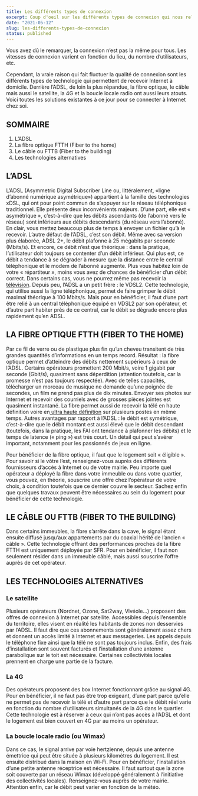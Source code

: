 ```yaml
---
title: Les différents types de connexion
excerpt: Coup d'oeil sur les différents types de connexion qui nous relient dans un reseau informatique
date: "2021-05-12"
slug: les-differents-types-de-connexion
status: published
---
```


Vous avez dû le remarquer, la connexion n’est pas la même pour tous. Les vitesses de connexion varient en fonction du lieu, du nombre d’utilisateurs, etc.

Cependant, la vraie raison qui fait fluctuer la qualité de connexion sont les différents types de technologie qui permettent de recevoir Internet à domicile. Derrière l’ADSL, de loin la plus répandue, la fibre optique, le câble mais aussi le satellite, la 4G et la boucle locale radio ont aussi leurs atouts. Voici toutes les solutions existantes à ce jour pour se connecter à Internet chez soi.

## SOMMAIRE

1. L’ADSL
2. La fibre optique FTTH (Fiber to the home)
3. Le câble ou FTTB (Fiber to the building)
4. Les technologies alternatives

## L’ADSL

L’ADSL (Asymmetric Digital Subscriber Line ou, littéralement, «ligne d’abonné numérique asymétrique») appartient à la famille des technologies xDSL, qui ont pour point commun de s’appuyer sur le réseau téléphonique traditionnel. Elle présente deux inconvénients majeurs. D’une part, elle est « asymétrique », c’est-à-dire que les débits ascendants (de l’abonné vers le réseau) sont inférieurs aux débits descendants (du réseau vers l’abonné). En clair, vous mettez beaucoup plus de temps à envoyer un fichier qu’à le recevoir. L’autre défaut de l’ADSL, c’est son débit. Même avec sa version plus élaborée, ADSL 2+, le débit plafonne à 25 mégabits par seconde (Mbits/s). Et encore, ce débit n’est que théorique : dans la pratique, l’utilisateur doit toujours se contenter d’un débit inférieur. Qui plus est, ce débit a tendance à se dégrader à mesure que la distance entre le central téléphonique et le modem de l’abonné augmente. Plus vous habitez loin de votre « répartiteur », moins vous avez de chances de bénéficier d’un débit correct. Dans certains cas, vous ne pourrez même pas recevoir la[ télévision](https://www.quechoisir.org/comparatif-tv-n17/). Depuis peu, l’ADSL a un petit frère : le VDSL2. Cette technologie, qui utilise aussi la ligne téléphonique, permet de faire grimper le débit maximal théorique à 100 Mbits/s. Mais pour en bénéficier, il faut d’une part être relié à un central téléphonique équipé en VDSL2 par son opérateur, et d’autre part habiter près de ce central, car le débit se dégrade encore plus rapidement qu’en ADSL.

## LA FIBRE OPTIQUE FTTH (FIBER TO THE HOME)

Par ce fil de verre ou de plastique plus fin qu’un cheveu transitent de très grandes quantités d’informations en un temps record. Résultat : la fibre optique permet d’atteindre des débits nettement supérieurs à ceux de l’ADSL. Certains opérateurs promettent 200 Mbit/s, voire 1 gigabit par seconde (Gbit/s), quasiment sans déperdition (attention toutefois, car la promesse n’est pas toujours respectée). Avec de telles capacités, télécharger un morceau de musique ne demande qu’une poignée de secondes, un film ne prend pas plus de dix minutes. Envoyer ses photos sur Internet et recevoir des courriels avec de grosses pièces jointes est quasiment instantané. La fibre permet aussi de recevoir la télé en haute définition voire en[ ultra haute définition](https://www.quechoisir.org/comparatif-tv-n17/uhd-tv-s249/) sur plusieurs postes en même temps. Autres avantages par rapport à l’ADSL : le débit est symétrique, c’est-à-dire que le débit montant est aussi élevé que le débit descendant (toutefois, dans la pratique, les FAI ont tendance à plafonner les débits) et le temps de latence (« ping ») est très court. Un détail qui peut s’avérer important, notamment pour les passionnés de jeux en ligne.

Pour bénéficier de la fibre optique, il faut que le logement soit « éligible ». Pour savoir si le vôtre l’est, renseignez-vous auprès des différents fournisseurs d’accès à Internet ou de votre mairie. Peu importe quel opérateur a déployé la fibre dans votre immeuble ou dans votre quartier, vous pouvez, en théorie, souscrire une offre chez l’opérateur de votre choix, à condition toutefois que ce dernier couvre le secteur. Sachez enfin que quelques travaux peuvent être nécessaires au sein du logement pour bénéficier de cette technologie.

## LE CÂBLE OU FTTB (FIBER TO THE BUILDING)

Dans certains immeubles, la fibre s’arrête dans la cave, le signal étant ensuite diffusé jusqu’aux appartements par du coaxial hérité de l’ancien « câble ». Cette technologie offrant des performances proches de la fibre FTTH est uniquement déployée par SFR. Pour en bénéficier, il faut non seulement résider dans un immeuble câblé, mais aussi souscrire l’offre auprès de cet opérateur.

## LES TECHNOLOGIES ALTERNATIVES

### Le satellite

Plusieurs opérateurs (Nordnet, Ozone, Sat2way, Vivéole…) proposent des offres de connexion à Internet par satellite. Accessibles depuis l’ensemble du territoire, elles visent en réalité les habitants de zones non desservies par l’ADSL. Il faut dire que ces abonnements sont généralement assez chers et donnent un accès limité à Internet et aux messageries. Les appels depuis le téléphone fixe ainsi que la télé ne sont pas toujours inclus. Enfin, des frais d’installation sont souvent facturés et l’installation d’une antenne parabolique sur le toit est nécessaire. Certaines collectivités locales prennent en charge une partie de la facture.

### La 4G

Des opérateurs proposent des box Internet fonctionnant grâce au signal 4G. Pour en bénéficier, il ne faut pas être trop exigeant, d’une part parce qu’elle ne permet pas de recevoir la télé et d’autre part parce que le débit réel varie en fonction du nombre d’utilisateurs simultanés de la 4G dans le quartier. Cette technologie est à réserver à ceux qui n’ont pas accès à l’ADSL et dont le logement est bien couvert en 4G par au moins un opérateur.

### La boucle locale radio (ou Wimax)

Dans ce cas, le signal arrive par voie hertzienne, depuis une antenne émettrice qui peut être située à plusieurs kilomètres du logement. Il est ensuite distribué dans la maison en Wi-Fi. Pour en bénéficier, l’installation d’une petite antenne réceptrice est nécessaire. Il faut surtout que la zone soit couverte par un réseau Wimax (développé généralement à l’initiative des collectivités locales). Renseignez-vous auprès de votre mairie. Attention enfin, car le débit peut varier en fonction de la météo.
